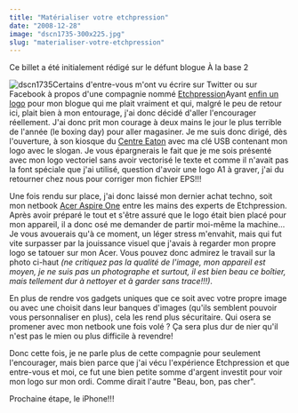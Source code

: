 ```yaml
---
title: "Matérialiser votre etchpression"
date: "2008-12-28"
image: "dscn1735-300x225.jpg"
slug: "materialiser-votre-etchpression"
---
```


Ce billet a été initialement rédigé sur le défunt blogue À la base 2

![dscn1735](images/dscn1735-300x225.jpg "dscn1735")Certains d'entre-vous m'ont vu écrire sur Twitter ou sur Facebook à propos d'une compagnie nommé [Etchpression](https://www.etchpression.com/ "Site web de la compagnie Etchpression")Ayant [enfin un logo](https://fred.dev/a-la-recherche-dun-logo-2ieme-partie/ "Lien vers mon billet qui traite de mon nouveau logo") pour mon blogue qui me plait vraiment et qui, malgré le peu de retour ici, plait bien à mon entourage, j'ai donc décidé d'aller l'encourager réellement. J'ai donc prit mon courage à deux mains le jour le plus terrible de l'année (le boxing day) pour aller magasiner. Je me suis donc dirigé, dès l'ouverture, à son kiosque du [Centre Eaton](https://www.centreeatondemontreal.com/en/ "Site web du Centre Eaton") avec ma clé USB contenant mon logo avec le slogan. Je vous épargnerais le fait que je me sois présenté avec mon logo vectoriel sans avoir vectorisé le texte et comme il n'avait pas la font spéciale que j'ai utilisé, question d'avoir une logo A1 à graver, j'ai du retourner chez nous pour corriger mon fichier EPS!!!

Une fois rendu sur place, j'ai donc laissé mon dernier achat techno, soit mon netbook [Acer Aspire One](https://www.acer.com/aspireone/ "Site web du Acer Aspire One") entre les mains des experts de Etchpression. Après avoir préparé le tout et s'être assuré que le logo était bien placé pour mon appareil, il a donc osé me demander de partir moi-même la machine... Je vous avouerais qu'à ce moment, un léger stress m'envahit, mais qui fut vite surpasser par la jouissance visuel que j'avais à regarder mon propre logo se tatouer sur mon Acer. Vous pouvez donc admirez le travail sur la photo ci-haut _(ne critiquez pas la qualité de l'image, mon appareil est moyen, je ne suis pas un photographe et surtout, il est bien beau ce boîtier, mais tellement dur à nettoyer et à garder sans trace!!!)_.

En plus de rendre vos gadgets uniques que ce soit avec votre propre image ou avec une choisit dans leur banques d'images (qu'ils semblent pouvoir vous personnaliser en plus), cela les rend plus sécuritaire. Qui osera se promener avec mon netbook une fois volé ? Ça sera plus dur de nier qu'il n'est pas le mien ou plus difficile à revendre!

Donc cette fois, je ne parle plus de cette compagnie pour seulement l'encourager, mais bien parce que j'ai vécu l'expérience Etchpression et que entre-vous et moi, ce fut une bien petite somme d'argent investit pour voir mon logo sur mon ordi. Comme dirait l'autre "Beau, bon, pas cher".

Prochaine étape, le iPhone!!!
